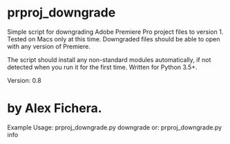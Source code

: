 # prproj_downgrade
Simple script for downgrading Adobe Premiere Pro project files to version 1. Tested on Macs only at this time.
Downgraded files should be able to open with any version of Premiere.

The script should install any non-standard modules automatically, if not detected when you run it for the first time. Written for Python 3.5+.

Version: 0.8
# by Alex Fichera.
Example Usage: prproj_downgrade.py downgrade <path-to-file>
or:            prproj_downgrade.py info <path-to-file>
